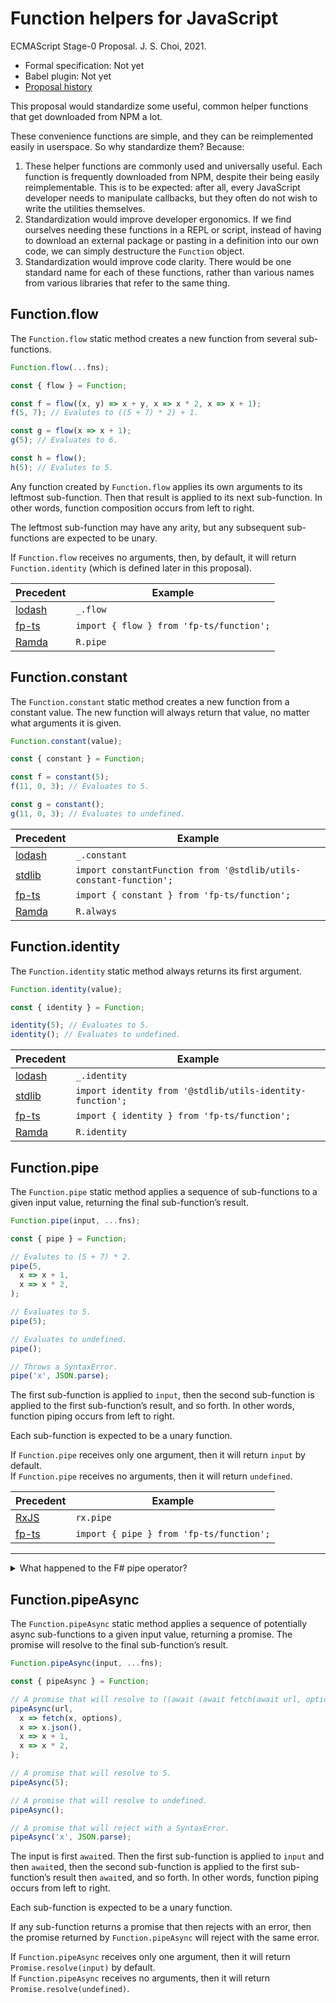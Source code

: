 # Function helpers for JavaScript
ECMAScript Stage-0 Proposal. J. S. Choi, 2021.

* Formal specification: Not yet
* Babel plugin: Not yet
* [Proposal history][HISTORY.md]

[HISTORY.md]: https://github.com/js-choi/proposal-function-helpers/blob/main/HISTORY.md

This proposal would standardize some useful,
common helper functions that get downloaded from NPM a lot.

These convenience functions are simple,
and they can be reimplemented easily in userspace. 
So why standardize them? Because:

1. These helper functions are commonly used and universally useful.
   Each function is frequently downloaded from NPM,
   despite their being easily reimplementable.
   This is to be expected:
   after all, every JavaScript developer needs to manipulate callbacks,
   but they often do not wish to write the utilities themselves.
2. Standardization would improve developer ergonomics.
   If we find ourselves needing these functions in a REPL or script,
   instead of having to download an external package
   or pasting in a definition into our own code,
   we can simply destructure the `Function` object.
3. Standardization would improve code clarity.
   There would be one standard name for each of these functions,
   rather than various names from various libraries
   that refer to the same thing.

## Function.flow
The `Function.flow` static method creates a new function from several sub-functions.

```js
Function.flow(...fns);

const { flow } = Function;

const f = flow((x, y) => x + y, x => x * 2, x => x + 1);
f(5, 7); // Evalutes to ((5 + 7) * 2) + 1.

const g = flow(x => x + 1);
g(5); // Evaluates to 6.

const h = flow();
h(5); // Evalutes to 5.
```

Any function created by `Function.flow`
applies its own arguments to its leftmost sub-function.
Then that result is applied to its next sub-function.
In other words, function composition occurs from left to right.

The leftmost sub-function may have any arity,
but any subsequent sub-functions are expected to be unary.

If `Function.flow` receives no arguments, then, by default,
it will return `Function.identity` (which is defined later in this proposal).

| Precedent | Example
| --------- | ---------
|[lodash][] |`_.flow`
|[fp-ts][] |`import { flow } from 'fp-ts/function';`
|[Ramda][] |`R.pipe`

## Function.constant
The `Function.constant` static method creates a new function from a constant value.
The new function will always return that value, no matter what arguments it is given.

```js
Function.constant(value);

const { constant } = Function;

const f = constant(5);
f(11, 0, 3); // Evaluates to 5.

const g = constant();
g(11, 0, 3); // Evaluates to undefined.
```

| Precedent | Example
| --------- | ---------
|[lodash][] |`_.constant`
|[stdlib][] |`import constantFunction from '@stdlib/utils-constant-function';`
|[fp-ts][] |`import { constant } from 'fp-ts/function';`
|[Ramda][] |`R.always`

## Function.identity
The `Function.identity` static method always returns its first argument.

```js
Function.identity(value);

const { identity } = Function;

identity(5); // Evaluates to 5.
identity(); // Evaluates to undefined.
```

| Precedent | Example
| --------- | ---------
|[lodash][] |`_.identity`
|[stdlib][] |`import identity from '@stdlib/utils-identity-function';`
|[fp-ts][] |`import { identity } from 'fp-ts/function';`
|[Ramda][] |`R.identity`

## Function.pipe
The `Function.pipe` static method applies a sequence
of sub-functions to a given input value, returning the final sub-function’s result.

```js
Function.pipe(input, ...fns);

const { pipe } = Function;

// Evalutes to (5 + 7) * 2.
pipe(5,
  x => x + 1,
  x => x * 2,
);

// Evaluates to 5.
pipe(5);

// Evaluates to undefined.
pipe();

// Throws a SyntaxError.
pipe('x', JSON.parse);
```

The first sub-function is applied to `input`,
then the second sub-function is applied to the first sub-function’s result,
and so forth.
In other words, function piping occurs from left to right.

Each sub-function is expected to be a unary function.

If `Function.pipe` receives only one argument, then it will return `input` by default.\
If `Function.pipe` receives no arguments, then it will return `undefined`.

| Precedent | Example
| --------- | ---------
|[RxJS][]   |`rx.pipe`
|[fp-ts][] |`import { pipe } from 'fp-ts/function';`

***

<details>
<summary>What happened to the F# pipe operator?</summary>

***

F#, Haskell, and other languages that are based on auto-curried unary functions
have a tacit-unary-function-application operator.
The pipe champion group has presented F# pipes for Stage 2 twice to TC39,
being unsuccessful both times
due to pushback from multiple other TC39 representatives’
memory performance concerns, syntax concerns about await,
and concerns about encouraging ecosystem bifurcation/forking.
(For more information, see the [pipe proposal’s HISTORY.md][pipe history].)

Given this reality, TC39 is much more likely to pass
a `Function.pipe` helper function than a similar syntactic operator.

Standardizing a helper function does not preclude
standardizing an equivalent operator later.
For example, TC39 standardized binary `**` even when `Math.pow` existed.

In the future, we might try to propose a F# pipe operator,
but we would like to try proposing `Function.pipe` first,
in an effort to bring its benefits to the wider JavaScript community
as soon as possible.
  
</details>

## Function.pipeAsync
The `Function.pipeAsync` static method applies a sequence
of potentially async sub-functions to a given input value, returning a promise.
The promise will resolve to the final sub-function’s result.

```js
Function.pipeAsync(input, ...fns);

const { pipeAsync } = Function;

// A promise that will resolve to ((await (await fetch(await url, options)).json()) + 1) * 2.
pipeAsync(url,
  x => fetch(x, options),
  x => x.json(),
  x => x + 1,
  x => x * 2,
);

// A promise that will resolve to 5.
pipeAsync(5);

// A promise that will resolve to undefined.
pipeAsync();

// A promise that will reject with a SyntaxError.
pipeAsync('x', JSON.parse);
```

The input is first `await`ed.
Then the first sub-function is applied to `input` and then `await`ed,
then the second sub-function is applied to the first sub-function’s result then `await`ed,
and so forth.
In other words, function piping occurs from left to right.

Each sub-function is expected to be a unary function.

If any sub-function returns a promise that then rejects with an error,
then the promise returned by `Function.pipeAsync` will reject with the same error.

If `Function.pipeAsync` receives only one argument,
then it will return `Promise.resolve(input)` by default.\
If `Function.pipeAsync` receives no arguments,
then it will return `Promise.resolve(undefined)`.

[lodash]: https://lodash.com/docs/4.17.15
[stdlib]: https://github.com/stdlib-js/stdlib
[RxJS]: https://rxjs.dev
[fp-ts]: https://gcanti.github.io/fp-ts/
[Ramda]: https://ramdajs.com/

[pipe history]: https://github.com/tc39/proposal-pipeline-operator/blob/main/HISTORY.md

